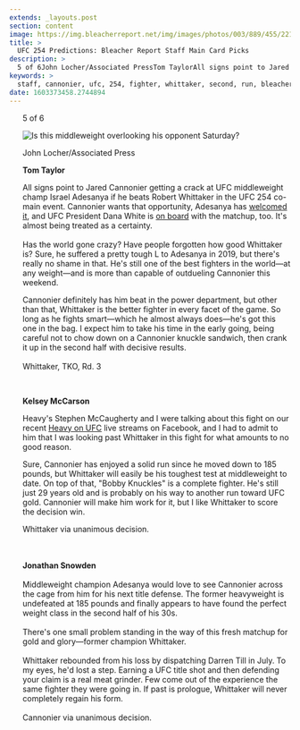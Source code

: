 ```yaml
--- 
extends: _layouts.post 
section: content 
image: https://img.bleacherreport.net/img/images/photos/003/889/455/2210bda98f984b02524b2b8af887ae72_crop_exact.jpg?w=1200&h=1200&q=75 
title: > 
  UFC 254 Predictions: Bleacher Report Staff Main Card Picks 
description: > 
  5 of 6John Locher/Associated PressTom TaylorAll signs point to Jared Cannonier getting a crack at UFC middleweight champ Israel Adesanya if he beats Robert Whittaker in the UFC 254 co-main event.Cannonier wants that opportunity, Adesanya has welcomed it, and UFC President Dana White is on board with the matchup, too.He's still just 29 years old and is probably on his way to another run toward UFC gold.Jonathan SnowdenMiddleweight champion Adesanya would love to see Cannonier across the cage from him for his next title defense.Earning a UFC title shot and then defending your claim is a real meat grinder. 
keywords: > 
  staff, cannonier, ufc, 254, fighter, whittaker, second, run, bleacher, adesanya, main, unanimous, way, predictions, picks, report, title, card 
date: 1603373458.2744894 
--- 
```

<ol><p class="slideData">5 of 6</p><p></p><img alt="Is this middleweight overlooking his opponent Saturday?" src="https://static-assets.bleacherreport.net/img/atoms/lazyImage/logo.png"><p class="credit">John Locher/Associated Press</p><p class=""><strong>Tom Taylor</strong></p><p class="">All signs point to Jared Cannonier getting a crack at UFC middleweight champ Israel Adesanya if he beats Robert Whittaker in the UFC 254 co-main event. Cannonier wants that opportunity, Adesanya has <a href="https://www.thescore.com/mma/news/2030460" target="_blank" rel="noopener noreferrer">welcomed it</a>, and UFC President Dana White is <a href="https://mmajunkie.usatoday.com/2020/09/dana-white-jared-cannonier-next-for-israel-adesanya-with-ufc-254-win" target="_blank" rel="noopener noreferrer">on board</a> with the matchup, too. It's almost being treated as a certainty.<br><br>Has the world gone crazy? Have people forgotten how good Whittaker is? Sure, he suffered a pretty tough L to Adesanya in 2019, but there's really no shame in that. He's still one of the best fighters in the world&#8212;at any weight&#8212;and is more than capable of outdueling Cannonier this weekend.</p><p class="">Cannonier definitely has him beat in the power department, but other than that, Whittaker is the better fighter in every facet of the game. So long as he fights smart&#8212;which he almost always does&#8212;he's got this one in the bag. I expect him to take his time in the early going, being careful not to chow down on a Cannonier knuckle sandwich, then crank it up in the second half with decisive results.<br><br>Whittaker, TKO, Rd. 3</p><p class="">&#160; &#160; &#160;</p><p class=""><strong>Kelsey McCarson</strong></p><p class=""><strong></strong>Heavy's Stephen McCaugherty and I were talking about this fight on our recent <a href="https://www.facebook.com/HeavyOnUFC/videos/638943573448877" target="_blank" rel="noopener noreferrer">Heavy on UFC</a> live streams on Facebook, and I had to admit to him that I was looking past Whittaker in this fight for what amounts to no good reason.</p><p class="">Sure, Cannonier has enjoyed a solid run since he moved down to 185 pounds, but Whittaker will easily be his toughest test at middleweight to date. On top of that, "Bobby Knuckles" is a complete fighter. He's still just 29 years old and is probably on his way to another run toward UFC gold. Cannonier will make him work for it, but I like Whittaker to score the decision win.&#160;</p><p class="">Whittaker via unanimous decision.</p><p class="">&#160; &#160;&#160;<br><br><strong>Jonathan Snowden</strong><br><br>Middleweight champion Adesanya would love to see Cannonier across the cage from him for his next title defense. The former heavyweight is undefeated at 185 pounds and finally appears to have found the perfect weight class in the second half of his 30s.<br><br>There's one small problem standing in the way of this fresh matchup for gold and glory&#8212;former champion Whittaker. <br><br>Whittaker rebounded from his loss by dispatching Darren Till in July. To my eyes, he'd lost a step. Earning a UFC title shot and then defending your claim is a real meat grinder. Few come out of the experience the same fighter they were going in. If past is prologue, Whittaker will never completely regain his form. <br><br>Cannonier via unanimous decision.</p></ol>